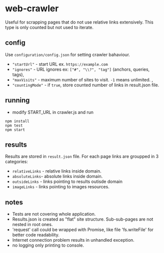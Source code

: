 # web-crawler
Useful for scrapping pages that do not use relative links extensively. This type is only counted but not used to iterate.

## config
Use `configuration/config.json` for setting crawler bahaviour.
* `"startUrl"` - start URL ex. `https://example.com`
* `"ignores"` - URL ignores ex: `["#", "\\?", "tag"]` (anchors, queries, tags),
* `"maxVisits"` - maximum number of sites to visit. `-1` means unlimited. ,
* `"countingMode"` - if `true`, store counted number of links in result.json file.
 
## running 
* modify START_URL in crawler.js and run
```
npm install
npm test
npm start
```

## results
Results are stored in `result.json` file. For each page links are groupped in 3 categories:
* `relativeLinks` - relative links inside domain.
* `absoluteLinks`- absolute links inside domain.
* `outsideLinks` - links pointing to results outisde domain 
* `imageLinks` - links pointing to images resources.

## notes
* Tests are not covering whole application.
* Results.json is created as "flat" site structure. Sub-sub-pages are not nested in root ones.
* 'request' call could be wrapped with Promise, like file 'fs.writeFile' for better code readability.
* Internet connection problem results in unhandled exception.
* no logging only printing to console.

